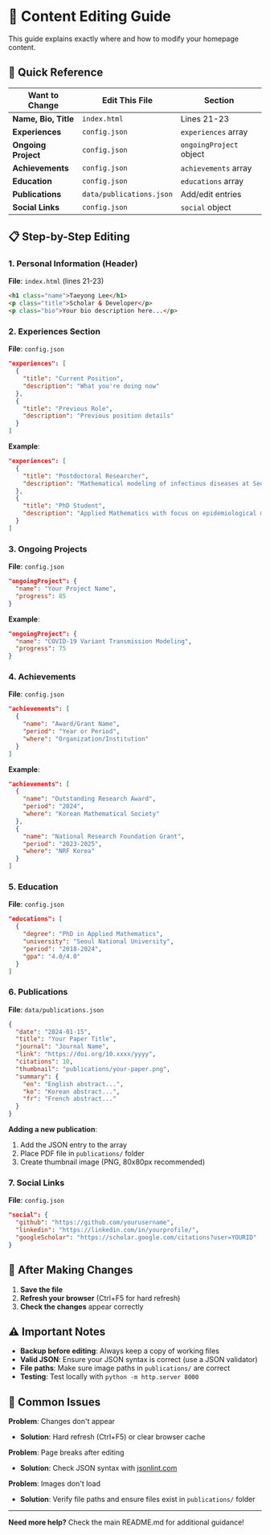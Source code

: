 # 📝 Content Editing Guide

This guide explains exactly where and how to modify your homepage content.

## 🎯 Quick Reference

| Want to Change | Edit This File | Section |
|---|---|---|
| **Name, Bio, Title** | `index.html` | Lines 21-23 |
| **Experiences** | `config.json` | `experiences` array |
| **Ongoing Project** | `config.json` | `ongoingProject` object |
| **Achievements** | `config.json` | `achievements` array |
| **Education** | `config.json` | `educations` array |
| **Publications** | `data/publications.json` | Add/edit entries |
| **Social Links** | `config.json` | `social` object |

## 📋 Step-by-Step Editing

### 1. Personal Information (Header)

**File**: `index.html` (lines 21-23)

```html
<h1 class="name">Taeyong Lee</h1>
<p class="title">Scholar & Developer</p>
<p class="bio">Your bio description here...</p>
```

### 2. Experiences Section

**File**: `config.json`

```json
"experiences": [
  {
    "title": "Current Position",
    "description": "What you're doing now"
  },
  {
    "title": "Previous Role",
    "description": "Previous position details"
  }
]
```

**Example**:
```json
"experiences": [
  {
    "title": "Postdoctoral Researcher",
    "description": "Mathematical modeling of infectious diseases at Seoul National University"
  },
  {
    "title": "PhD Student",
    "description": "Applied Mathematics with focus on epidemiological modeling"
  }
]
```

### 3. Ongoing Projects

**File**: `config.json`

```json
"ongoingProject": {
  "name": "Your Project Name",
  "progress": 85
}
```

**Example**:
```json
"ongoingProject": {
  "name": "COVID-19 Variant Transmission Modeling",
  "progress": 75
}
```

### 4. Achievements

**File**: `config.json`

```json
"achievements": [
  {
    "name": "Award/Grant Name",
    "period": "Year or Period",
    "where": "Organization/Institution"
  }
]
```

**Example**:
```json
"achievements": [
  {
    "name": "Outstanding Research Award",
    "period": "2024",
    "where": "Korean Mathematical Society"
  },
  {
    "name": "National Research Foundation Grant",
    "period": "2023-2025",
    "where": "NRF Korea"
  }
]
```

### 5. Education

**File**: `config.json`

```json
"educations": [
  {
    "degree": "PhD in Applied Mathematics",
    "university": "Seoul National University",
    "period": "2018-2024",
    "gpa": "4.0/4.0"
  }
]
```

### 6. Publications

**File**: `data/publications.json`

```json
{
  "date": "2024-01-15",
  "title": "Your Paper Title",
  "journal": "Journal Name",
  "link": "https://doi.org/10.xxxx/yyyy",
  "citations": 10,
  "thumbnail": "publications/your-paper.png",
  "summary": {
    "en": "English abstract...",
    "ko": "Korean abstract...",
    "fr": "French abstract..."
  }
}
```

**Adding a new publication**:
1. Add the JSON entry to the array
2. Place PDF file in `publications/` folder
3. Create thumbnail image (PNG, 80x80px recommended)

### 7. Social Links

**File**: `config.json`

```json
"social": {
  "github": "https://github.com/yourusername",
  "linkedin": "https://linkedin.com/in/yourprofile/",
  "googleScholar": "https://scholar.google.com/citations?user=YOURID"
}
```

## 🔄 After Making Changes

1. **Save the file**
2. **Refresh your browser** (Ctrl+F5 for hard refresh)
3. **Check the changes** appear correctly

## ⚠️ Important Notes

- **Backup before editing**: Always keep a copy of working files
- **Valid JSON**: Ensure your JSON syntax is correct (use a JSON validator)
- **File paths**: Make sure image paths in `publications/` are correct
- **Testing**: Test locally with `python -m http.server 8000`

## 🐛 Common Issues

**Problem**: Changes don't appear
- **Solution**: Hard refresh (Ctrl+F5) or clear browser cache

**Problem**: Page breaks after editing
- **Solution**: Check JSON syntax with [jsonlint.com](https://jsonlint.com)

**Problem**: Images don't load
- **Solution**: Verify file paths and ensure files exist in `publications/` folder

---

**Need more help?** Check the main README.md for additional guidance!